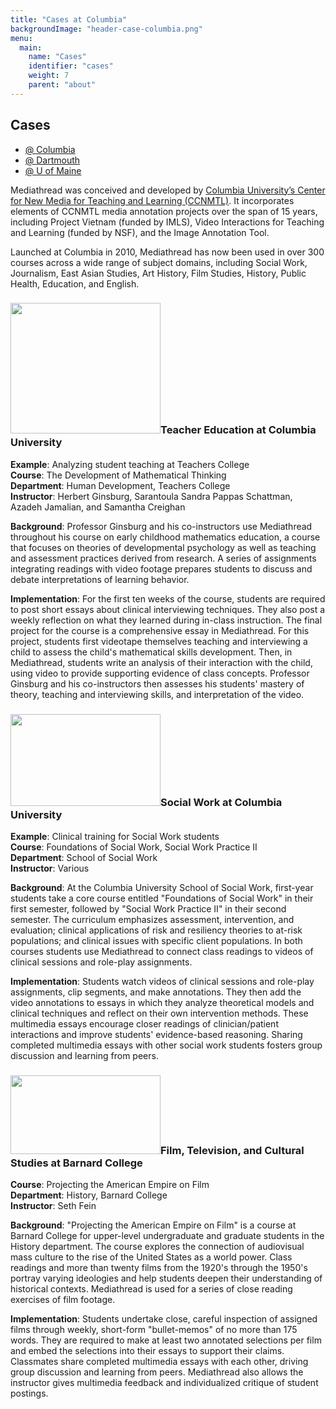 ```yaml
---
title: "Cases at Columbia"
backgroundImage: "header-case-columbia.png"
menu:
  main:
    name: "Cases"
    identifier: "cases"
    weight: 7
    parent: "about"
---
```

<div class="panel-display reynolds clearfix ">

<section class="section">
<div class="container">
<div class="row-fluid">
<div class="reynolds-container reynolds-column-content clearfix">
<div class="reynolds-column-content-region reynolds-sidebar panel-panel span3">
<div class="reynolds-column-content-region-inner reynolds-sidebar-inner panel-panel-inner">
<div class="panel-pane pane-menu-tree pane-menu-cases cases-menu">

<h2 class="pane-title">Cases</h2>


<div class="pane-content">
<div class="menu-block-wrapper menu-block-ctools-menu-cases-1 menu-name-menu-cases parent-mlid-menu-cases:0 menu-level-1">
<ul class="menu clearfix"><li class="first leaf active-trail active menu-mlid-1132"><a href="/content/cases-columbia" title="" class="active-trail active">@ Columbia</a></li>
<li class="leaf menu-mlid-1133"><a href="/node/50" title="">@ Dartmouth</a></li>
<li class="last leaf menu-mlid-1134"><a href="/node/51" title="">@ U of Maine</a></li>
</ul></div>
</div>


</div>
</div>
</div>
<div class="reynolds-column-content-region reynolds-content panel-panel span9">
<div class="reynolds-column-content-region-inner reynolds-content-inner panel-panel-inner">
<div class="panel-pane pane-entity-field pane-node-body case-body">



<div class="pane-content">
<div class="field field-name-body field-type-text-with-summary field-label-hidden"><div class="field-items"><div class="field-item even"><p>Mediathread was conceived and developed by <a href="http://ccnmtl.columbia.edu" target="_blank">Columbia University’s Center for New Media for Teaching and Learning (CCNMTL)</a>. It incorporates elements of CCNMTL media annotation projects over the span of 15 years, including Project Vietnam (funded by IMLS), Video Interactions for Teaching and Learning (funded by NSF), and the Image Annotation Tool.</p>
<p>Launched at Columbia in 2010, Mediathread has now been used in over 300 courses across a wide range of subject domains, including Social Work, Journalism, East Asian Studies, Art History, Film Studies, History, Public Health, Education, and English.</p>
</div></div></div>  </div>


</div>
</div>
</div>
</div>
</div>
</div>
</section>

<footer class="section" id="footer" role="contentinfo">
<div class="container">
<div class="reynolds-container reynolds-column-content reynolds-column-content-row1 clearfix row-fluid">
<div class="reynolds-column-content-region reynolds-column reynolds-column1 panel-panel span4">
<div class="reynolds-column-content-region-inner reynolds-column-inner reynolds-column1-inner panel-panel-inner">
<div class="panel-pane pane-entity-field pane-node-field-case-study">



<div class="pane-content">
<div class="field field-name-field-case-study field-type-text-with-summary field-label-hidden"><div class="field-items"><div class="field-item even"><h3><img height="209" width="240" class="panopoly-image-quarter media-element file-teaser panopoly-image-quarter" src="http://mediathread.info/sites/default/files/styles/panopoly_image_quarter/public/case-math.jpg?itok=6pqXII9A" alt="" title="">Teacher Education at Columbia University</h3>
<div>
<p><strong>Example</strong>: Analyzing student teaching at Teachers College<br><strong>Course</strong>:&nbsp;The Development of Mathematical Thinking<br><strong>Department</strong>:&nbsp;Human Development, Teachers College<br><strong>Instructor</strong>:&nbsp;Herbert Ginsburg, Sarantoula Sandra Pappas Schattman, Azadeh Jamalian, and Samantha Creighan</p>
<p><strong>Background</strong>:&nbsp;Professor Ginsburg and his co-instructors use Mediathread throughout his course on early childhood mathematics education, a course that focuses on theories of developmental psychology as well as teaching and assessment practices derived from research. A series of assignments integrating readings with video footage prepares students to discuss and debate interpretations of learning behavior.</p>
<p><strong>Implementation</strong>:&nbsp;For the first ten weeks of the course, students are required to post short essays about clinical interviewing techniques. They also post a weekly reflection on what they learned during in-class instruction. The final project for the course is a comprehensive essay in Mediathread. For this project, students first videotape themselves teaching and interviewing a child to assess the child's mathematical skills development. Then, in Mediathread, students write an analysis of their interaction with the child, using video to provide supporting evidence of class concepts. Professor Ginsburg and his co-instructors then assesses his students' mastery of theory, teaching and interviewing skills, and interpretation of the video.</p>
<p></p>
</div>
</div><div class="field-item odd"><h3 style="text-align:left"><img height="147" width="240" class="panopoly-image-quarter media-element file-teaser panopoly-image-quarter" src="http://mediathread.info/sites/default/files/styles/panopoly_image_quarter/public/case-sswroleplay.jpg?itok=UXwlOEfb" alt="" title="">Social Work at Columbia University</h3>
<div>
<p style="text-align:left"><strong>Example</strong>: Clinical training for Social Work students<br><strong>Course</strong>:&nbsp;Foundations of Social Work, Social Work Practice II<br><strong>Department</strong>:&nbsp;School of Social Work<br><strong>Instructor</strong>:&nbsp;Various</p>
<p style="text-align:left"><strong>Background</strong>:&nbsp;At the Columbia University School of Social Work, first-year students take a core course entitled "Foundations of Social Work" in their first semester, followed by "Social Work Practice II" in their second semester. The curriculum emphasizes assessment, intervention, and evaluation; clinical applications of risk and resiliency theories to at-risk populations; and clinical issues with specific client populations. In both courses students use Mediathread to connect class readings to videos of clinical sessions and role-play assignments.</p>
<p style="text-align:left"><strong>Implementation</strong>:&nbsp;Students watch videos of clinical sessions and role-play assignments, clip segments, and make annotations. They then add the video annotations to essays in which they analyze theoretical models and clinical techniques and reflect on their own intervention methods. These multimedia essays encourage closer readings of clinician/patient interactions and improve students' evidence-based reasoning. Sharing completed multimedia essays with other social work students fosters group discussion and learning from peers.</p>
</div>
</div><div class="field-item even"><h3><img height="126" width="240" class="panopoly-image-quarter media-element file-teaser panopoly-image-quarter" src="http://mediathread.info/sites/default/files/styles/panopoly_image_quarter/public/case-film.jpg?itok=QYsMb_Te" alt="" title="">Film, Television, and Cultural Studies at Barnard College</h3>
<p><strong>Course</strong>:&nbsp;Projecting the American Empire on Film<br><strong>Department</strong>:&nbsp;History, Barnard College<br><strong>Instructor</strong>:&nbsp;Seth Fein</p>
<p><strong>Background</strong>:&nbsp;"Projecting the American Empire on Film" is a course at Barnard College for upper-level undergraduate and graduate students in the History department. The course explores the connection of audiovisual mass culture to the rise of the United States as a world power. Class readings and more than twenty films from the 1920's through the 1950's portray varying ideologies and help students deepen their understanding of historical contexts. Mediathread is used for a series of close reading exercises of film footage.</p>
<p><strong>Implementation</strong>:&nbsp;Students undertake close, careful inspection of assigned films through weekly, short-form "bullet-memos" of no more than 175 words. They are required to make at least two annotated selections per film and embed the selections into their essays to support their claims. Classmates share completed multimedia essays with each other, driving group discussion and learning from peers. Mediathread also allows the instructor gives multimedia feedback and individualized critique of student postings.</p>
</div></div></div>  </div>


</div>
</div>
</div>
<div class="reynolds-column-content-region reynolds-column reynolds-column2 panel-panel span4">
<div class="reynolds-column-content-region-inner reynolds-column-inner reynolds-column2-inner panel-panel-inner">
</div>
</div>
<div class="reynolds-column-content-region reynolds-column reynolds-column3 panel-panel span4">
<div class="reynolds-column-content-region-inner reynolds-column-inner reynolds-column3-inner panel-panel-inner">
</div>
</div>
</div>
</div>
</footer>

</div>
